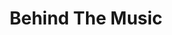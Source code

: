 ---
layout: project
title:  Behind The Music
image: 
tags: design
category: projects
description: Updating...!
---
